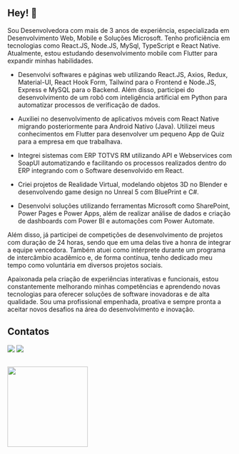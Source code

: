 ## Hey! 👋

Sou Desenvolvedora com mais de 3 anos de experiência, especializada em Desenvolvimento Web, Mobile e Soluções Microsoft. Tenho proficiência em tecnologias como React.JS, Node.JS, MySql, TypeScript e React Native. Atualmente, estou estudando desenvolvimento mobile com Flutter para expandir minhas habilidades.

- Desenvolvi softwares e páginas web utilizando React.JS, Axios, Redux, Material-UI, React Hook Form, Tailwind para o Frontend e Node.JS, Express e MySQL para o Backend. Além disso, participei do desenvolvimento de um robô com inteligência artificial em Python para automatizar processos de verificação de dados.

- Auxiliei no desenvolvimento de aplicativos móveis com React Native migrando posteriormente para Android Nativo (Java). Utilizei meus conhecimentos em Flutter para desenvolver um pequeno App de Quiz para a empresa em que trabalhava.

- Integrei sistemas com ERP TOTVS RM utilizando API e Webservices com SoapUI automatizando e facilitando os processos realizados dentro do ERP integrando com o Software desenvolvido em React.

- Criei projetos de Realidade Virtual, modelando objetos 3D no Blender e desenvolvendo game design no Unreal 5 com BluePrint e C#.

- Desenvolvi soluções utilizando ferramentas Microsoft como SharePoint, Power Pages e Power Apps, além de realizar análise de dados e criação de dashboards com Power BI e automações com Power Automate.

Além disso, já participei de competições de desenvolvimento de projetos com duração de 24 horas, sendo que em uma delas tive a honra de integrar a equipe vencedora. Também atuei como intérprete durante um programa de intercâmbio acadêmico e, de forma contínua, tenho dedicado meu tempo como voluntária em diversos projetos sociais.

Apaixonada pela criação de experiências interativas e funcionais, estou constantemente melhorando minhas competências e aprendendo novas tecnologias para oferecer soluções de software inovadoras e de alta qualidade. Sou uma profissional empenhada, proativa e sempre pronta a aceitar novos desafios na área do desenvolvimento e inovação.

## Contatos

<div>
<a href = "mailto:evellynsilvarafael@outlook.com.br"><img loading="lazy" src="https://img.shields.io/badge/Gmail-D14836?style=for-the-badge&logo=gmail&logoColor=white" target="_blank"></a>
<a href="https://www.linkedin.com/in/evellyn-rafael/" target="_blank"><img loading="lazy" src="https://img.shields.io/badge/-LinkedIn-%230077B5?style=for-the-badge&logo=linkedin&logoColor=white" target="_blank"></a>   
</div>

##
<div>
<a href="https://github.com/EvellynRafael">
<img loading="lazy" height="180em" src="https://github-readme-stats.vercel.app/api/top-langs/?username=EvellynRafael&layout=compact&langs_count=7&theme=dracula"/> 
</div>
                    




